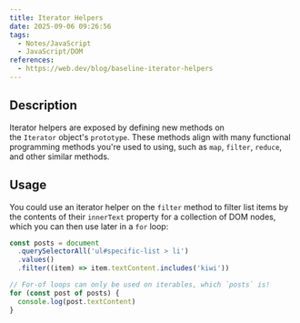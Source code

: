 ```yaml
---
title: Iterator Helpers
date: 2025-09-06 09:26:56
tags:
  - Notes/JavaScript
  - JavaScript/DOM
references:
  - https://web.dev/blog/baseline-iterator-helpers
---
```


## Description

Iterator helpers are exposed by defining new methods on the `Iterator` object's `prototype`. These methods align with many functional programming methods you're used to using, such as `map`, `filter`, `reduce`, and other similar methods.

## Usage

You could use an iterator helper on the `filter` method to filter list items by the contents of their `innerText` property for a collection of DOM nodes, which you can then use later in a `for` loop:

```javascript
const posts = document
  .querySelectorAll('ul#specific-list > li')
  .values()
  .filter((item) => item.textContent.includes('kiwi'))

// For-of loops can only be used on iterables, which `posts` is!
for (const post of posts) {
  console.log(post.textContent)
}
```
